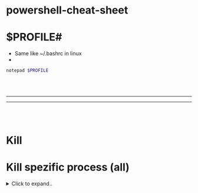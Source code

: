 # powershell-cheat-sheet



# $PROFILE#
- Same like ~/.bashrc in linux
- 
```powershell
notepad $PROFILE
```

























<br><br>
________
________
<br><br>

# Kill

# Kill spezific process (all)



<details><summary>Click to expand..</summary>

```powershell
# example for node.js
Get-Process node | ForEach-Object { $_.Kill() }
```
  
</details>

